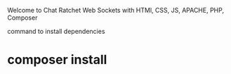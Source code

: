 Welcome to Chat Ratchet Web Sockets with HTMl, CSS, JS, APACHE, PHP, Composer

command to install dependencies

# composer install